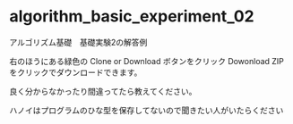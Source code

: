 # algorithm_basic_experiment_02
アルゴリズム基礎　基礎実験2の解答例

右のほうにある緑色の Clone or Download ボタンをクリック
Dowonload ZIPをクリックでダウンロードできます。

良く分からなかったり間違ってたら教えてください。

ハノイはプログラムのひな型を保存してないので聞きたい人がいたらください
